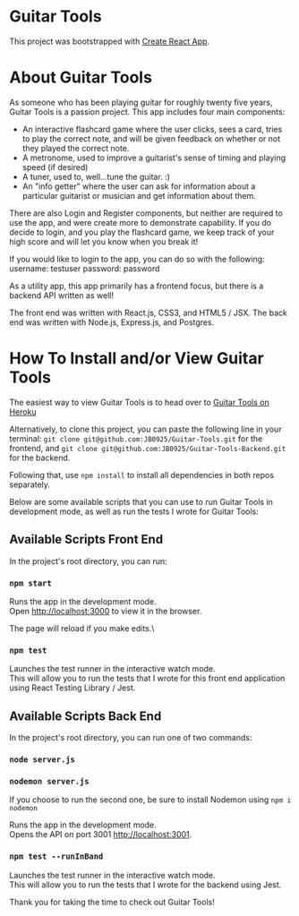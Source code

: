 # Guitar Tools

This project was bootstrapped with [Create React App](https://github.com/facebook/create-react-app).

# About Guitar Tools

As someone who has been playing guitar for roughly twenty five years, Guitar Tools
is a passion project. This app includes four main components:
- An interactive flashcard game where the user clicks, sees a card, tries to play the correct
  note, and will be given feedback on whether or not they played the correct note.
- A metronome, used to improve a guitarist's sense of timing and playing speed (if desired)
- A tuner, used to, well...tune the guitar. :)
- An "info getter" where the user can ask for information about a particular guitarist or musician
  and get information about them.

There are also Login and Register components, but neither are required to use the app, and were
create more to demonstrate capability. If you do decide to login, and you play the flashcard game, 
we keep track of your high score and will let you know when you break it!

If you would like to login to the app, you can do so with the following:
    username: testuser
    password: password

As a utility app, this app primarily has a frontend focus, but there is a backend API written as well!

The front end was written with React.js, CSS3, and HTML5 / JSX.
The back end was written with Node.js, Express.js, and Postgres.

# How To Install and/or View Guitar Tools

The easiest way to view Guitar Tools is to head over to
[Guitar Tools on Heroku](https://agile-beyond-78774.herokuapp.com/)

Alternatively, to clone this project, you can paste the following line in your terminal:
`git clone git@github.com:JB0925/Guitar-Tools.git` for the frontend,
and `git clone git@github.com:JB0925/Guitar-Tools-Backend.git` for the backend.

Following that, use `npm install` to install all dependencies in both repos separately.

Below are some available scripts that you can use to run Guitar Tools in 
development mode, as well as run the tests I wrote for Guitar Tools:

## Available Scripts Front End

In the project's root directory, you can run:

### `npm start`

Runs the app in the development mode.\
Open [http://localhost:3000](http://localhost:3000) to view it in the browser.

The page will reload if you make edits.\

### `npm test`

Launches the test runner in the interactive watch mode.\
This will allow you to run the tests that I wrote for this
front end application using React Testing Library / Jest.


## Available Scripts Back End

In the project's root directory, you can run one of two commands:

### `node server.js` 
### `nodemon server.js`

If you choose to run the second one, be sure to install Nodemon using `npm i nodemon`

Runs the app in the development mode.\
Opens the API on port 3001 [http://localhost:3001](http://localhost:3001).

### `npm test --runInBand`

Launches the test runner in the interactive watch mode.\
This will allow you to run the tests that I wrote for the
backend using Jest.

Thank you for taking the time to check out Guitar Tools!